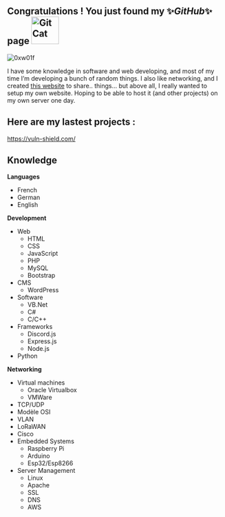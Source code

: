 <h2>Congratulations !  You just found my ✨<i>GitHub</i>✨ page <img src="https://github.githubassets.com/images/mona-whisper.gif" alt="GitCat" title="GitCat" width="64"/></h2>
<p align="left"> <img src="https://komarev.com/ghpvc/?username=0xw01f&label=%F0%9F%8C%9F%20%20Visitors&color=0e75b6&style=flat" alt="0xw01f" /> </p>

I have some knowledge in software and web developing, and most of my time I’m developing a bunch of random things.
I also like networking, and I created [this website](https://www.w01f.xyz) to share.. things… but above all, I really wanted to setup my own website. Hoping to be able to host it (and other projects) on my own server one day.

## Here are my lastest projects :
https://vuln-shield.com/

  



Knowledge
---

 **Languages**
- French
- German
- English

 **Development**
- Web
  - HTML
  - CSS
  - JavaScript
  - PHP
  - MySQL
  - Bootstrap
- CMS
  - WordPress
- Software
  - VB.Net
  - C#
  - C/C++
- Frameworks
  - Discord.js
  - Express.js
  - Node.js
- Python

**Networking**
- Virtual machines
  - Oracle Virtualbox
  - VMWare
- TCP/UDP
- Modèle OSI
- VLAN
- LoRaWAN
- Cisco
- Embedded Systems
  - Raspberry Pi
  - Arduino
  - Esp32/Esp8266
- Server Management
  - Linux
  - Apache
  - SSL
  - DNS
  - AWS

